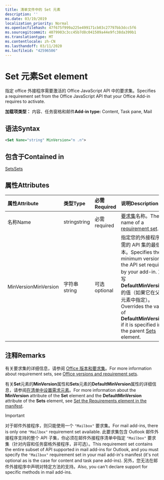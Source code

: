 ```yaml
---
title: 清单文件中的 Set 元素
description: ''
ms.date: 03/19/2019
localization_priority: Normal
ms.openlocfilehash: 47f675f999a225e499171cb03c27797bb3dcc5f6
ms.sourcegitcommit: 4079903c3cc45b7d8c041509a44e9fc38da399b1
ms.translationtype: MT
ms.contentlocale: zh-CN
ms.lasthandoff: 03/11/2020
ms.locfileid: "42596506"
---
```

# <a name="set-element"></a><span data-ttu-id="52552-102">Set 元素</span><span class="sxs-lookup"><span data-stu-id="52552-102">Set element</span></span>

<span data-ttu-id="52552-103">指定 office 外接程序需要激活的 Office JavaScript API 中的要求集。</span><span class="sxs-lookup"><span data-stu-id="52552-103">Specifies a requirement set from the Office JavaScript API that your Office Add-in requires to activate.</span></span>

<span data-ttu-id="52552-104">**加载项类型：** 内容、任务窗格和邮件</span><span class="sxs-lookup"><span data-stu-id="52552-104">**Add-in type:** Content, Task pane, Mail</span></span>

## <a name="syntax"></a><span data-ttu-id="52552-105">语法</span><span class="sxs-lookup"><span data-stu-id="52552-105">Syntax</span></span>

```XML
<Set Name="string" MinVersion="n .n">
```

## <a name="contained-in"></a><span data-ttu-id="52552-106">包含于</span><span class="sxs-lookup"><span data-stu-id="52552-106">Contained in</span></span>

[<span data-ttu-id="52552-107">Sets</span><span class="sxs-lookup"><span data-stu-id="52552-107">Sets</span></span>](sets.md)

## <a name="attributes"></a><span data-ttu-id="52552-108">属性</span><span class="sxs-lookup"><span data-stu-id="52552-108">Attributes</span></span>

|<span data-ttu-id="52552-109">**属性**</span><span class="sxs-lookup"><span data-stu-id="52552-109">**Attribute**</span></span>|<span data-ttu-id="52552-110">**类型**</span><span class="sxs-lookup"><span data-stu-id="52552-110">**Type**</span></span>|<span data-ttu-id="52552-111">**必需**</span><span class="sxs-lookup"><span data-stu-id="52552-111">**Required**</span></span>|<span data-ttu-id="52552-112">**说明**</span><span class="sxs-lookup"><span data-stu-id="52552-112">**Description**</span></span>|
|:-----|:-----|:-----|:-----|
|<span data-ttu-id="52552-113">名称</span><span class="sxs-lookup"><span data-stu-id="52552-113">Name</span></span>|<span data-ttu-id="52552-114">string</span><span class="sxs-lookup"><span data-stu-id="52552-114">string</span></span>|<span data-ttu-id="52552-115">必需</span><span class="sxs-lookup"><span data-stu-id="52552-115">required</span></span>|<span data-ttu-id="52552-116">[要求集](../../develop/office-versions-and-requirement-sets.md)名称。</span><span class="sxs-lookup"><span data-stu-id="52552-116">The name of a [requirement set](../../develop/office-versions-and-requirement-sets.md).</span></span>|
|<span data-ttu-id="52552-117">MinVersion</span><span class="sxs-lookup"><span data-stu-id="52552-117">MinVersion</span></span>|<span data-ttu-id="52552-118">字符串</span><span class="sxs-lookup"><span data-stu-id="52552-118">string</span></span>|<span data-ttu-id="52552-119">可选</span><span class="sxs-lookup"><span data-stu-id="52552-119">optional</span></span>|<span data-ttu-id="52552-120">指定您的外接程序所需的 API 集的最低版本。</span><span class="sxs-lookup"><span data-stu-id="52552-120">Specifies the minimum version of the API set required by your add-in.</span></span> <span data-ttu-id="52552-121">重写**DefaultMinVersion**的值（如果它在父[集](sets.md)元素中指定）。</span><span class="sxs-lookup"><span data-stu-id="52552-121">Overrides the value of **DefaultMinVersion**, if it is specified in the parent [Sets](sets.md) element.</span></span>|

## <a name="remarks"></a><span data-ttu-id="52552-122">注释</span><span class="sxs-lookup"><span data-stu-id="52552-122">Remarks</span></span>

<span data-ttu-id="52552-123">有关要求集的详细信息，请参阅 [Office 版本和要求集](../../develop/office-versions-and-requirement-sets.md)。</span><span class="sxs-lookup"><span data-stu-id="52552-123">For more information about requirement sets, see [Office versions and requirement sets](../../develop/office-versions-and-requirement-sets.md).</span></span>

<span data-ttu-id="52552-124">有关**Set**元素的**MinVersion**属性和**Sets**元素的**DefaultMinVersion**属性的详细信息，请参阅[在清单中设置需求元素](../../develop/specify-office-hosts-and-api-requirements.md#set-the-requirements-element-in-the-manifest)。</span><span class="sxs-lookup"><span data-stu-id="52552-124">For more information about the **MinVersion** attribute of the **Set** element and the **DefaultMinVersion** attribute of the **Sets** element, see [Set the Requirements element in the manifest](../../develop/specify-office-hosts-and-api-requirements.md#set-the-requirements-element-in-the-manifest).</span></span>

> [!IMPORTANT] 
> <span data-ttu-id="52552-125">对于邮件外接程序，则只能使用一个 `"Mailbox"` 要求集。</span><span class="sxs-lookup"><span data-stu-id="52552-125">For mail add-ins, there is only one  `"Mailbox"` requirement set available.</span></span> <span data-ttu-id="52552-126">此要求集包含 Outlook 邮件外接程序支持的整个 API 子集，你必须在邮件外接程序清单中指定 `"Mailbox"` 要求集（针对内容和任务窗格外接程序，非可选）。</span><span class="sxs-lookup"><span data-stu-id="52552-126">This requirement set contains the entire subset of API supported in mail add-ins for Outlook, and you must specify the `"Mailbox"` requirement set in your mail add-in's manifest (it's not optional as is the case for content and task pane add-ins).</span></span> <span data-ttu-id="52552-127">另外，您无法在邮件外接程序中声明对特定方法的支持。</span><span class="sxs-lookup"><span data-stu-id="52552-127">Also, you can't declare support for specific methods in mail add-ins.</span></span>
